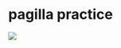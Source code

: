 # pagilla practice
[![](https://github.com/eoinoconnell04/pagila_practice/workflows/tests/badge.svg)](https://github.com/eoinoconnell04/pagila_practice/actions?query=workflow%3Atests)

